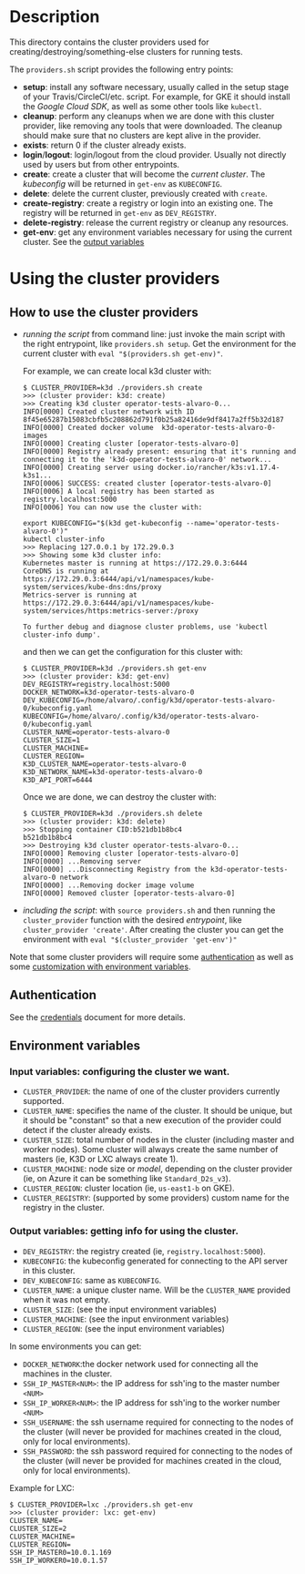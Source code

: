 # Description

This directory contains the cluster providers used for creating/destroying/something-else
clusters for running tests.

The `providers.sh` script provides the following entry points:

  * **setup**: install any software necessary, usually called in the setup stage of your
  Travis/CircleCI/etc. script. For example, for GKE it should install the _Google Cloud SDK_,
  as well as some other tools like `kubectl`.   
  * **cleanup**: perform any cleanups when we are done with this cluster provider, like
  removing any tools that were downloaded. The cleanup should make sure that no clusters
  are kept alive in the provider. 
  * **exists**: return 0 if the cluster already exists.
  * **login**/**logout**: login/logout from the cloud provider. Usually not directly used
  by users but from other entrypoints.
  * **create**: create a cluster that will become the _current cluster_. The _kubeconfig_
  will be returned in `get-env` as `KUBECONFIG`.
  * **delete**: delete the current cluster, previously created with `create`.
  * **create-registry**: create a registry or login into an existing one. The registry
  will be returned in `get-env` as `DEV_REGISTRY`. 
  * **delete-registry**: release the current registry or cleanup any resources.
  * **get-env**: get any environment variables necessary for using the current cluster.
  See the [output variables](#Output-variables)

# Using the cluster providers

## How to use the cluster providers

* _running the script_ from command line: just invoke the main script with the right
  entrypoint, like `providers.sh setup`. Get the environment for the current
  cluster with `eval "$(providers.sh get-env)"`.
  
  For example, we can create local k3d cluster with:
  
  ```commandline
  $ CLUSTER_PROVIDER=k3d ./providers.sh create
  >>> (cluster provider: k3d: create)
  >>> Creating k3d cluster operator-tests-alvaro-0...
  INFO[0000] Created cluster network with ID 8f45e65287b15083cbfb5c208862d791f0b25a82416de9df8417a2ff5b32d187 
  INFO[0000] Created docker volume  k3d-operator-tests-alvaro-0-images 
  INFO[0000] Creating cluster [operator-tests-alvaro-0]   
  INFO[0000] Registry already present: ensuring that it's running and connecting it to the 'k3d-operator-tests-alvaro-0' network... 
  INFO[0000] Creating server using docker.io/rancher/k3s:v1.17.4-k3s1... 
  INFO[0006] SUCCESS: created cluster [operator-tests-alvaro-0] 
  INFO[0006] A local registry has been started as registry.localhost:5000 
  INFO[0006] You can now use the cluster with:
  
  export KUBECONFIG="$(k3d get-kubeconfig --name='operator-tests-alvaro-0')"
  kubectl cluster-info 
  >>> Replacing 127.0.0.1 by 172.29.0.3
  >>> Showing some k3d cluster info:
  Kubernetes master is running at https://172.29.0.3:6444
  CoreDNS is running at https://172.29.0.3:6444/api/v1/namespaces/kube-system/services/kube-dns:dns/proxy
  Metrics-server is running at https://172.29.0.3:6444/api/v1/namespaces/kube-system/services/https:metrics-server:/proxy
  
  To further debug and diagnose cluster problems, use 'kubectl cluster-info dump'.
  ```
  
  and then we can get the configuration for this cluster with:
  
  ```commandline
  $ CLUSTER_PROVIDER=k3d ./providers.sh get-env 
  >>> (cluster provider: k3d: get-env)
  DEV_REGISTRY=registry.localhost:5000
  DOCKER_NETWORK=k3d-operator-tests-alvaro-0
  DEV_KUBECONFIG=/home/alvaro/.config/k3d/operator-tests-alvaro-0/kubeconfig.yaml
  KUBECONFIG=/home/alvaro/.config/k3d/operator-tests-alvaro-0/kubeconfig.yaml
  CLUSTER_NAME=operator-tests-alvaro-0
  CLUSTER_SIZE=1
  CLUSTER_MACHINE=
  CLUSTER_REGION=
  K3D_CLUSTER_NAME=operator-tests-alvaro-0
  K3D_NETWORK_NAME=k3d-operator-tests-alvaro-0
  K3D_API_PORT=6444
  ```
  
  Once we are done, we can destroy the cluster with:
  
  ```commandline
  $ CLUSTER_PROVIDER=k3d ./providers.sh delete 
  >>> (cluster provider: k3d: delete)
  >>> Stopping container CID:b521db1b8bc4
  b521db1b8bc4
  >>> Destroying k3d cluster operator-tests-alvaro-0...
  INFO[0000] Removing cluster [operator-tests-alvaro-0]   
  INFO[0000] ...Removing server                           
  INFO[0000] ...Disconnecting Registry from the k3d-operator-tests-alvaro-0 network 
  INFO[0000] ...Removing docker image volume              
  INFO[0000] Removed cluster [operator-tests-alvaro-0] 
  ```

* _including the script_: with `source providers.sh` and then 
  running the `cluster_provider` function with the desired _entrypoint_,
  like `cluster_provider 'create'`. After creating the cluster you can get the
  environment with `eval "$(cluster_provider 'get-env')"` 

Note that some cluster providers will require some [authentication](#Authentication)
as well as some [customization with environment variables](#Configuring-the-cluster-with-env-variables).

## Authentication

See the [credentials](CREDENTIALS.md) document for more details.

## Environment variables

### Input variables: configuring the cluster we want.

* `CLUSTER_PROVIDER`: the name of one of the cluster providers currently supported.
* `CLUSTER_NAME`: specifies the name of the cluster. It should be unique, but it should
  be "constant" so that a new execution of the provider could detect if the cluster
  already exists.  
* `CLUSTER_SIZE`: total number of nodes in the cluster (including master and worker nodes).
  Some cluster will always create the same number of masters (ie, K3D or LXC always create 1).
* `CLUSTER_MACHINE`: node size or _model_, depending on the cluster provider 
  (ie, on Azure it can be something like `Standard_D2s_v3`).
* `CLUSTER_REGION`: cluster location (ie, `us-east1-b` on GKE).
* `CLUSTER_REGISTRY`: (supported by some providers) custom name for the registry in the cluster.

### Output variables: getting info for using the cluster.

* `DEV_REGISTRY`: the registry created (ie, `registry.localhost:5000`).
* `KUBECONFIG`: the kubeconfig generated for connecting to the API server in this cluster.
* `DEV_KUBECONFIG`: same as `KUBECONFIG`.
* `CLUSTER_NAME`: a unique cluster name. Will be the `CLUSTER_NAME` provided when it was not empty. 
* `CLUSTER_SIZE`: (see the input environment variables)
* `CLUSTER_MACHINE`: (see the input environment variables) 
* `CLUSTER_REGION`: (see the input environment variables)

In some environments you can get:

* `DOCKER_NETWORK`:the docker network used for connecting all the machines in the cluster.
* `SSH_IP_MASTER<NUM>`: the IP address for ssh'ing to the master number `<NUM>`
* `SSH_IP_WORKER<NUM>`: the IP address for ssh'ing to the worker number `<NUM>`
* `SSH_USERNAME`: the ssh username required for connecting to the nodes of the cluster
  (will never be provided for machines created in the cloud, only for local environments).
* `SSH_PASSWORD`: the ssh password required for connecting to the nodes of the cluster
  (will never be provided for machines created in the cloud, only for local environments).

Example for LXC:

```commandline
$ CLUSTER_PROVIDER=lxc ./providers.sh get-env 
>>> (cluster provider: lxc: get-env)
CLUSTER_NAME=
CLUSTER_SIZE=2
CLUSTER_MACHINE=
CLUSTER_REGION=
SSH_IP_MASTER0=10.0.1.169
SSH_IP_WORKER0=10.0.1.57
```

